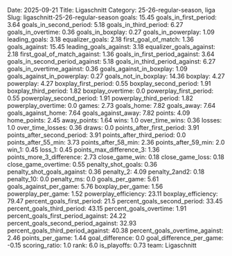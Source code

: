 Date: 2025-09-21
Title: Ligaschnitt
Category: 25-26-regular-season, liga
Slug: ligaschnitt-25-26-regular-season
goals: 15.45
goals_in_first_period: 3.64
goals_in_second_period: 5.18
goals_in_third_period: 6.27
goals_in_overtime: 0.36
goals_in_boxplay: 0.27
goals_in_powerplay: 1.09
leading_goals: 3.18
equalizer_goals: 2.18
first_goal_of_match: 1.36
goals_against: 15.45
leading_goals_against: 3.18
equalizer_goals_against: 2.18
first_goal_of_match_against: 1.36
goals_in_first_period_against: 3.64
goals_in_second_period_against: 5.18
goals_in_third_period_against: 6.27
goals_in_overtime_against: 0.36
goals_against_in_boxplay: 1.09
goals_against_in_powerplay: 0.27
goals_not_in_boxplay: 14.36
boxplay: 4.27
powerplay: 4.27
boxplay_first_period: 0.55
boxplay_second_period: 1.91
boxplay_third_period: 1.82
boxplay_overtime: 0.0
powerplay_first_period: 0.55
powerplay_second_period: 1.91
powerplay_third_period: 1.82
powerplay_overtime: 0.0
games: 2.73
goals_home: 7.82
goals_away: 7.64
goals_against_home: 7.64
goals_against_away: 7.82
points: 4.09
home_points: 2.45
away_points: 1.64
wins: 1.0
over_time_wins: 0.36
losses: 1.0
over_time_losses: 0.36
draws: 0.0
points_after_first_period: 3.91
points_after_second_period: 3.91
points_after_third_period: 0.0
points_after_55_min: 3.73
points_after_58_min: 2.36
points_after_59_min: 2.0
win_1: 0.45
loss_1: 0.45
points_max_difference_3: 1.36
points_more_3_difference: 2.73
close_game_win: 0.18
close_game_loss: 0.18
close_game_overtime: 0.55
penalty_shot_goals: 0.36
penalty_shot_goals_against: 0.36
penalty_2: 4.09
penalty_2and2: 0.18
penalty_10: 0.0
penalty_ms: 0.0
goals_per_game: 5.61
goals_against_per_game: 5.76
boxplay_per_game: 1.56
powerplay_per_game: 1.52
powerplay_efficiency: 23.11
boxplay_efficiency: 79.47
percent_goals_first_period: 21.5
percent_goals_second_period: 33.45
percent_goals_third_period: 43.15
percent_goals_overtime: 1.91
percent_goals_first_period_against: 24.22
percent_goals_second_period_against: 32.93
percent_goals_third_period_against: 40.38
percent_goals_overtime_against: 2.46
points_per_game: 1.44
goal_difference: 0.0
goal_difference_per_game: -0.15
scoring_ratio: 1.0
rank: 6.0
is_playoffs: 0.73
team: Ligaschnitt
